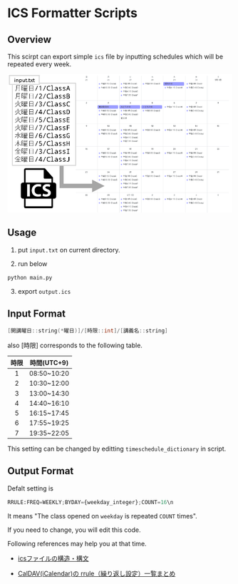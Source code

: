 # ICS Formatter Scripts

## Overview

This scirpt can export simple `ics` file by inputting schedules which will be repeated every week.

![image1](.\images\image1.png)

## Usage

1. put `input.txt` on current directory.

2. run below

```bash
python main.py
```

3. export `output.ics`

## Input Format

```cpp
[開講曜日::string(*曜日)]/[時限::int]/[講義名::string]
```

also [時限] corresponds to the following table.

|時限|時間(UTC+9)|
|:---:|:---:|
|1|08:50~10:20|
|2|10:30~12:00|
|3|13:00~14:30|
|4|14:40~16:10|
|5|16:15~17:45|
|6|17:55~19:25|
|7|19:35~22:05|

This setting can be changed by editting `timeschedule_dictionary` in script.

## Output Format

Defalt setting is

```python
RRULE:FREQ=WEEKLY;BYDAY={weekday_integer};COUNT=16\n
```

It means "The class opened on `weekday` is repeated `COUNT` times".

If you need to change, you will edit this code.

Following references may help you at that time.

- [icsファイルの構造・構文](https://hacknote.jp/archives/23977/)

- [CalDAV(iCalendar)の
rrule（繰り返し設定）一覧まとめ](http://alpyaca-creates.lv9.org/caldavicalendar%E3%81%AErrule%EF%BC%88%E7%B9%B0%E3%82%8A%E8%BF%94%E3%81%97%E8%A8%AD%E5%AE%9A%EF%BC%89%E4%B8%80%E8%A6%A7%E3%81%BE%E3%81%A8%E3%82%81/?i=1)

